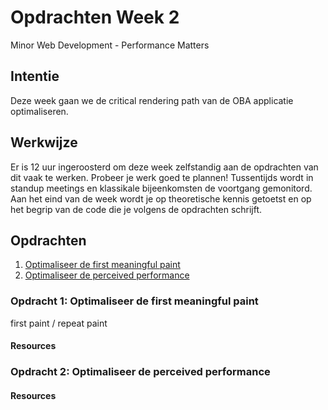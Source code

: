 # Opdrachten Week 2
Minor Web Development - Performance Matters

## Intentie
Deze week gaan we de critical rendering path van de OBA applicatie optimaliseren.

## Werkwijze
Er is 12 uur ingeroosterd om deze week zelfstandig aan de opdrachten van dit vaak te werken. Probeer je werk goed te plannen! Tussentijds wordt in standup meetings en klassikale bijeenkomsten de voortgang gemonitord. Aan het eind van de week wordt je op theoretische kennis getoetst en op het begrip van de code die je volgens de opdrachten schrijft.

## Opdrachten
1. [Optimaliseer de first meaningful paint][opdracht1]
2. [Optimaliseer de perceived performance][opdracht2]


### Opdracht 1: Optimaliseer de first meaningful paint
first paint / repeat paint

#### Resources

### Opdracht 2: Optimaliseer de perceived performance

#### Resources




<!-- Bindings -->
[opdracht1]: https://github.com/cmda-minor-web/performance-matters-1819/blob/master/week-2.md#opdracht-1-optimaliseer-de-first-meaningful-paint
[opdracht2]: https://github.com/cmda-minor-web/performance-matters-1819/blob/master/week-2.md#opdracht-2-optimaliseer-de-perceived-performance

